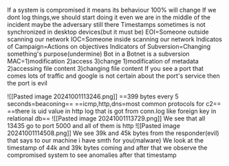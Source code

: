 If a system is compromised it means its behaviour 100% will change
If we dont log things,we should start doing it even we are in the middle of the incident maybe the adversary still there
Timestamps sometimes is not synchronized in desktop devices(but it must be)
EOI=Someone outside scanning our network
IOC=Someone inside scanning our network
Indicatos of Campaign=Actions on objectives
Indicators of Subversion=Changing something's purpose(undermine) Bot in a Botnet is a subversion
MAC=1)modification 2)access 3)change
1)modification of metadata
2)accessing file content
3)changing file content
If you see a port that comes lots of traffic  and google is not certain about the port's service then the port is evil

![[Pasted image 20241001113246.png]]
==399 bytes every 5 seconds=beaconing==
==icmp,http,dns=most common protocols for c2==
==there is uid value in http log that is got from conn.log like foreign key in relational db==
![[Pasted image 20241001113729.png]]
We see that all 13435 go to port 5000 and all of them is http
![[Pasted image 20241001114508.png]]
We see 39k and 45k bytes from the responder(evil) that says to our machine i have smth for you(malware)
We look at the timestamp of 44k and 39k bytes coming and after that we observe the compromised system to see anomalies after that timestamp



